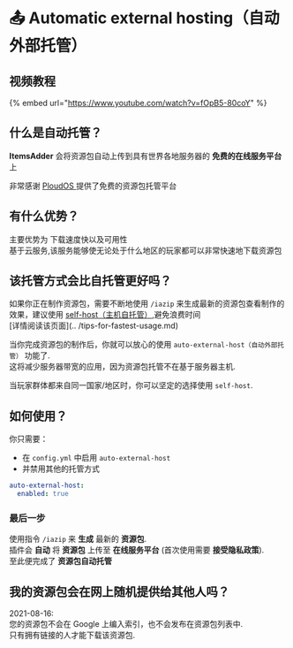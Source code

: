 # 📤 Automatic external hosting（自动外部托管）

## 视频教程

{% embed url="https://www.youtube.com/watch?v=fOpB5-80coY" %}

## 什么是自动托管？

**ItemsAdder** 会将资源包自动上传到具有世界各地服务器的 **免费的在线服务平台** 上

非常感谢 [PloudOS ](https://ploudos.com/it/)提供了免费的资源包托管平台

## 有什么优势？

主要优势为 下载速度快以及可用性
<br>基于云服务,该服务能够使无论处于什么地区的玩家都可以非常快速地下载资源包

## 该托管方式会比自托管更好吗？

如果你正在制作资源包，需要不断地使用 `/iazip` 来生成最新的资源包查看制作的效果，建议使用 [self-host（主机自托管）](resourcepack-self-hosting.md),避免浪费时间
<br>[详情阅读该页面](.. /tips-for-fastest-usage.md)

当你完成资源包的制作后，你就可以放心的使用 `auto-external-host（自动外部托管）` 功能了.\
这将减少服务器带宽的应用，因为资源包托管不在基于服务器主机.

当玩家群体都来自同一国家/地区时，你可以坚定的选择使用 `self-host`.

## 如何使用？

你只需要：

* 在 `config.yml` 中启用 `auto-external-host`&#x20;
* 并禁用其他的托管方式

```yaml
auto-external-host:
  enabled: true
```

### 最后一步

使用指令 `/iazip` 来 **生成** 最新的 **资源包**.\
插件会 **自动** 将 **资源包** 上传至 **在线服务平台** (首次使用需要 **接受隐私政策**).\
至此便完成了 **资源包自动托管**

## 我的资源包会在网上随机提供给其他人吗？

2021-08-16: \
您的资源包不会在 Google 上编入索引，也不会发布在资源包列表中.\
只有拥有链接的人才能下载该资源包.
